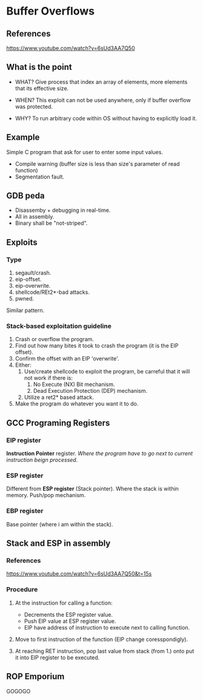 # Buffer Overflows

## References
https://www.youtube.com/watch?v=6sUd3AA7Q50

## What is the point
- WHAT? Give process that index an array of elements, more elements that its effective size.

- WHEN? This exploit can not be used anywhere, only if buffer overflow was protected.

-  WHY? To run arbitrary code within OS without having to explicitly load it.

## Example
Simple C program that ask for user to enter some input values.

- Compile warning (buffer size is less than size's parameter of read function)
- Segmentation fault.

## GDB peda
- Disassemby + debugging in real-time.
- All in assembly.
- Binary shall be "not-striped".

## Exploits
### Type
1. segault/crash.
2. eip-offset.
3. eip-overwrite.
4. shellcode/REt2*-bad attacks.
5. pwned.

Similar pattern.

### Stack-based exploitation guideline
1. Crash or overflow the program.
2. Find out how many bites it took to crash the program (it is the EIP offset).
3. Confirm the offset with an EIP 'overwrite'.
4. Either:
    1. Use/create shellcode to exploit the program, be carreful that it will not work if there is:
        1. No Execute (NX) Bit mechanism.
        2. Dead Execution Protection (DEP) mechanism.
    2. Utilize a ret2* based attack.
5. Make the program do whatever you want it to do.

## GCC Programing Registers
### EIP register
**Instruction Pointer** register. _Where the program have to go next to current instruction beign processed_.

### ESP register
Different from **ESP register** (Stack pointer).
Where the stack is within memory.
Push/pop mechanism.

### EBP register
Base pointer (where i am within the stack).

## Stack and ESP in assembly
### References
https://www.youtube.com/watch?v=6sUd3AA7Q50&t=15s
### Procedure
1. At the instruction for calling a function:
    - Decrements the ESP register value.
    - Push EIP value at ESP register value.
    - EIP have address of instruction to execute next to calling function.

2. Move to first instruction of the function (EIP change coresspondigly). 

3. At reaching RET instruction, pop last value from stack (from 1.) onto put it into EIP register to be executed.

## ROP Emporium

GOGOGO